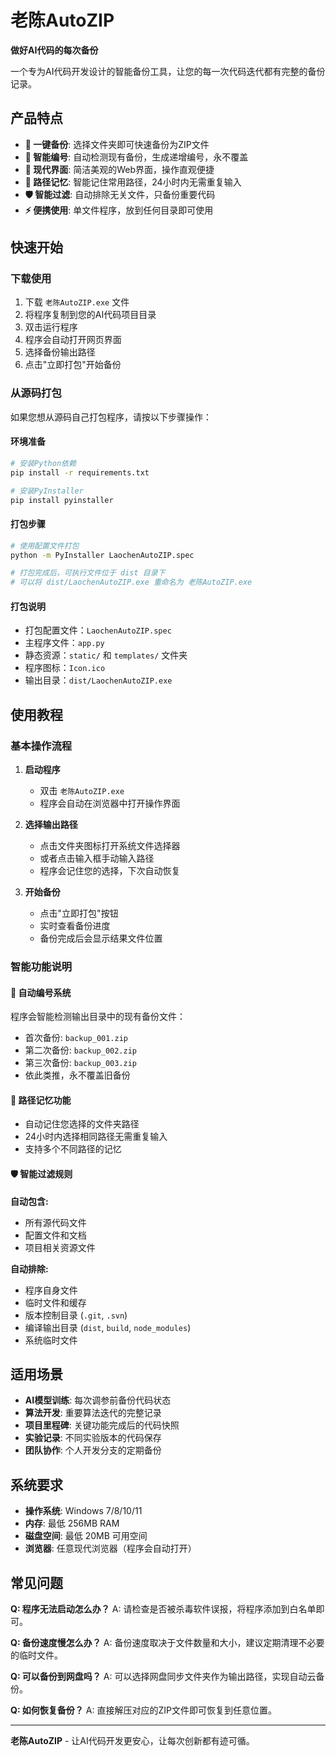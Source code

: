 # 老陈AutoZIP

**做好AI代码的每次备份**

一个专为AI代码开发设计的智能备份工具，让您的每一次代码迭代都有完整的备份记录。

## 产品特点

- **🚀 一键备份**: 选择文件夹即可快速备份为ZIP文件
- **🧠 智能编号**: 自动检测现有备份，生成递增编号，永不覆盖
- **📱 现代界面**: 简洁美观的Web界面，操作直观便捷
- **💾 路径记忆**: 智能记住常用路径，24小时内无需重复输入
- **🛡️ 智能过滤**: 自动排除无关文件，只备份重要代码
- **⚡ 便携使用**: 单文件程序，放到任何目录即可使用

## 快速开始

### 下载使用

1. 下载 `老陈AutoZIP.exe` 文件
2. 将程序复制到您的AI代码项目目录
3. 双击运行程序
4. 程序会自动打开网页界面
5. 选择备份输出路径
6. 点击"立即打包"开始备份

### 从源码打包

如果您想从源码自己打包程序，请按以下步骤操作：

#### 环境准备
```bash
# 安装Python依赖
pip install -r requirements.txt

# 安装PyInstaller
pip install pyinstaller
```

#### 打包步骤
```bash
# 使用配置文件打包
python -m PyInstaller LaochenAutoZIP.spec

# 打包完成后，可执行文件位于 dist 目录下
# 可以将 dist/LaochenAutoZIP.exe 重命名为 老陈AutoZIP.exe
```

#### 打包说明
- 打包配置文件：`LaochenAutoZIP.spec`
- 主程序文件：`app.py`
- 静态资源：`static/` 和 `templates/` 文件夹
- 程序图标：`Icon.ico`
- 输出目录：`dist/LaochenAutoZIP.exe`

## 使用教程

### 基本操作流程

1. **启动程序**
   - 双击 `老陈AutoZIP.exe`
   - 程序会自动在浏览器中打开操作界面

2. **选择输出路径**
   - 点击文件夹图标打开系统文件选择器
   - 或者点击输入框手动输入路径
   - 程序会记住您的选择，下次自动恢复

3. **开始备份**
   - 点击"立即打包"按钮
   - 实时查看备份进度
   - 备份完成后会显示结果文件位置

### 智能功能说明

#### 🔢 自动编号系统
程序会智能检测输出目录中的现有备份文件：
- 首次备份: `backup_001.zip`
- 第二次备份: `backup_002.zip`
- 第三次备份: `backup_003.zip`
- 依此类推，永不覆盖旧备份

#### 🧠 路径记忆功能
- 自动记住您选择的文件夹路径
- 24小时内选择相同路径无需重复输入
- 支持多个不同路径的记忆

#### 🛡️ 智能过滤规则
**自动包含:**
- 所有源代码文件
- 配置文件和文档
- 项目相关资源文件

**自动排除:**
- 程序自身文件
- 临时文件和缓存
- 版本控制目录 (`.git`, `.svn`)
- 编译输出目录 (`dist`, `build`, `node_modules`)
- 系统临时文件

## 适用场景

- **AI模型训练**: 每次调参前备份代码状态
- **算法开发**: 重要算法迭代的完整记录
- **项目里程碑**: 关键功能完成后的代码快照
- **实验记录**: 不同实验版本的代码保存
- **团队协作**: 个人开发分支的定期备份

## 系统要求

- **操作系统**: Windows 7/8/10/11
- **内存**: 最低 256MB RAM
- **磁盘空间**: 最低 20MB 可用空间
- **浏览器**: 任意现代浏览器（程序会自动打开）

## 常见问题

**Q: 程序无法启动怎么办？**
A: 请检查是否被杀毒软件误报，将程序添加到白名单即可。

**Q: 备份速度慢怎么办？**
A: 备份速度取决于文件数量和大小，建议定期清理不必要的临时文件。

**Q: 可以备份到网盘吗？**
A: 可以选择网盘同步文件夹作为输出路径，实现自动云备份。

**Q: 如何恢复备份？**
A: 直接解压对应的ZIP文件即可恢复到任意位置。

---

**老陈AutoZIP** - 让AI代码开发更安心，让每次创新都有迹可循。